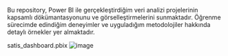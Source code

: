 Bu repository, Power BI ile gerçekleştirdiğim veri analizi projelerinin kapsamlı dökümantasyonunu ve görselleştirmelerini sunmaktadır. Öğrenme sürecimde edindiğim deneyimler ve uyguladığım metodolojiler hakkında detaylı örnekler yer almaktadır.

satis_dashboard.pbix
![image](https://github.com/user-attachments/assets/f17b52aa-acb2-4546-bae5-ff8adedf12dc)

